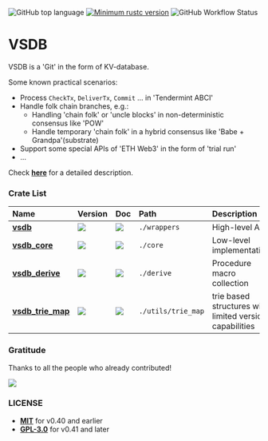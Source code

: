 ![GitHub top language](https://img.shields.io/github/languages/top/rust-util-collections/VSDB)
[![Minimum rustc version](https://img.shields.io/badge/rustc-1.65+-lightgray.svg)](https://github.com/rust-random/rand#rust-version-requirements)
![GitHub Workflow Status](https://img.shields.io/github/actions/workflow/status/rust-util-collections/vsdb/rust.yml?branch=master)

# VSDB

VSDB is a 'Git' in the form of KV-database.

Some known practical scenarios:

- Process `CheckTx`, `DeliverTx`, `Commit` ... in 'Tendermint ABCI'
- Handle folk chain branches, e.g.:
   - Handling 'chain folk' or 'uncle blocks' in non-deterministic consensus like 'POW'
   - Handle temporary 'chain folk' in a hybrid consensus like 'Babe + Grandpa'(substrate)
- Support some special APIs of 'ETH Web3' in the form of 'trial run'
- ...

Check [**here**](wrappers/README.md) for a detailed description.

### Crate List

|Name|Version|Doc|Path|Description|
|:-|:-|:-|:-|:-|
|[**vsdb**](wrappers)|[![](https://img.shields.io/crates/v/vsdb.svg)](https://crates.io/crates/vsdb)|[![](https://img.shields.io/badge/api-rustdoc-blue.svg)](https://docs.rs/vsdb)|`./wrappers`|High-level APIs|
|[**vsdb_core**](core)|[![](https://img.shields.io/crates/v/vsdb_core.svg)](https://crates.io/crates/vsdb_core)|[![](https://img.shields.io/badge/api-rustdoc-blue.svg)](https://docs.rs/vsdb_core)|`./core`|Low-level implementations|
|[**vsdb_derive**](derive)|[![](https://img.shields.io/crates/v/vsdb_derive.svg)](https://crates.io/crates/vsdb_derive)|[![](https://img.shields.io/badge/api-rustdoc-blue.svg)](https://docs.rs/vsdb_derive)|`./derive`|Procedure macro collection|
|[**vsdb_trie_map**](utils/trie_map)|[![](https://img.shields.io/crates/v/vsdb_trie_map.svg)](https://crates.io/crates/vsdb_trie_map)|[![](https://img.shields.io/badge/api-rustdoc-blue.svg)](https://docs.rs/vsdb_trie_map)|`./utils/trie_map`|trie based structures with </br> limited version capabilities|

### Gratitude

Thanks to all the people who already contributed!

<a href="https://github.com/rust-util-collections/vsdb/graphs/contributors">
  <img src="https://contributors-img.web.app/image?repo=rust-util-collections/vsdb"/>
</a>

### LICENSE

- [**MIT**](https://choosealicense.com/licenses/mit) for v0.40 and earlier
- [**GPL-3.0**](LICENSE) for v0.41 and later
